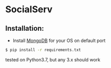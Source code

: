 # SocialServ

## Installation:

- Install [MongoDB](https://docs.mongodb.com/manual/installation/) for your OS on default port

```sh
$ pip install -r requirements.txt
```

tested on Python3.7, but any 3.x should work
